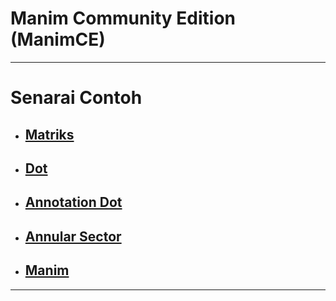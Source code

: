 # Manim Community Edition (ManimCE)

___

# Senarai Contoh
- ## [Matriks](matrix.md)
- ## [Dot](Dot.md)
- ## [Annotation Dot](AnnotationDot.md)
- ## [Annular Sector](AnnularSector.md)
- ## [Manim](manim.html)
___
